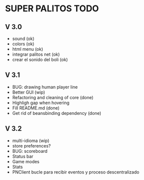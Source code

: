 SUPER PALITOS TODO
==================

V 3.0
-----
 - sound (ok)
 - colors (ok)
 - html menu (ok)
 - integrar palitos net (ok)
 - crear el sonido del boli (ok)
 
V 3.1
-----
 - BUG: drawing human player line
 - Better GUI (wip)
 - Refactoring and cleaning of core (done)
 - Highligh gap when hovering
 - Fill README.md (done)
 - Get rid of beansbinding dependency (done)

  
V 3.2
-----
 - multi-idioma (wip)
 - store preferences?
 - BUG: scoreboard
 - Status bar
 - Game modes
 - Stats
 - PNClient bucle para recibir eventos y proceso descentralizado

  